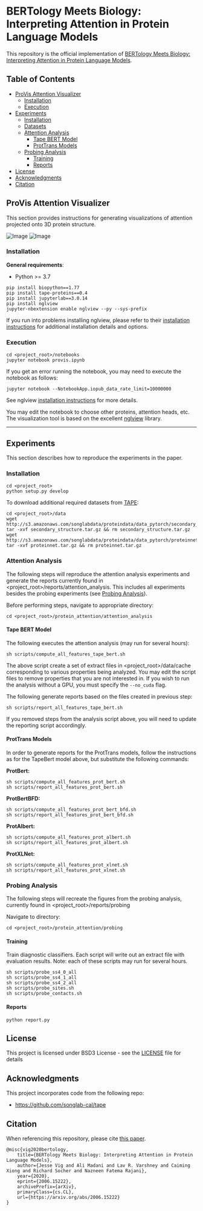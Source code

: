 # BERTology Meets Biology: Interpreting Attention in Protein Language Models

This repository is the official implementation of [BERTology Meets Biology: Interpreting Attention in Protein Language Models](https://arxiv.org/abs/2006.15222). 

## Table of Contents

- [ProVis Attention Visualizer](#provis-attention-visualizer)
  * [Installation](#installation)
  * [Execution](#execution)
- [Experiments](#experiments)
  * [Installation](#installation-2)
  * [Datasets](#datasets)
  * [Attention Analysis](#attention-analysis)
    + [Tape BERT Model](#tape-bert-model)
    + [ProtTrans Models](#prottrans-models)
  * [Probing Analysis](#probing-analysis)
    + [Training](#training)
    + [Reports](#reports)
- [License](#license)
- [Acknowledgments](#acknowledgments)
- [Citation](#citation)

## ProVis Attention Visualizer

This section provides instructions for generating visualizations of attention projected onto 3D protein structure.

![Image](images/vis3d_binding_sites.png?raw=true)  ![Image](images/vis3d_contact_map.png?raw=true)

### Installation
**General requirements**:
* Python >= 3.7

```
pip install biopython==1.77
pip install tape-proteins==0.4
pip install jupyterlab==3.0.14
pip install nglview
jupyter-nbextension enable nglview --py --sys-prefix
```

If you run into problems installing nglview, please refer to their 
[installation instructions](https://github.com/arose/nglview#released-version) for additional installation details
 and options.


### Execution

```
cd <project_root>/notebooks
jupyter notebook provis.ipynb
```

If you get an error running the notebook, you may need to execute the notebook as follows:

```
jupyter notebook --NotebookApp.iopub_data_rate_limit=10000000
```
See nglview [installation instructions](https://github.com/arose/nglview#released-version) for more details.

You may edit the notebook to choose other proteins, attention heads, etc. The visualization tool is based on the
excellent [nglview](https://github.com/arose/nglview) library.

---

## Experiments

This section describes how to reproduce the experiments in the paper.

### Installation

```setup
cd <project_root>
python setup.py develop
```

To download additional required datasets from [TAPE](https://github.com/songlab-cal/tape):

```setup
cd <project_root>/data
wget http://s3.amazonaws.com/songlabdata/proteindata/data_pytorch/secondary_structure.tar.gz
tar -xvf secondary_structure.tar.gz && rm secondary_structure.tar.gz
wget http://s3.amazonaws.com/songlabdata/proteindata/data_pytorch/proteinnet.tar.gz
tar -xvf proteinnet.tar.gz && rm proteinnet.tar.gz
```

### Attention Analysis

The following steps will reproduce the attention analysis experiments and generate the reports currently found in
 <project_root>/reports/attention_analysis. This includes all experiments besides the probing experiments
  (see [Probing Analysis](#probing-analysis)).

Before performing steps, navigate to appropriate directory:
```
cd <project_root>/protein_attention/attention_analysis
```

#### Tape BERT Model

The following executes the attention analysis (may run for several hours):
```
sh scripts/compute_all_features_tape_bert.sh
```
The above script create a set of extract files in <project_root>/data/cache corresponding to various properties
being analyzed. You may edit the script files to remove properties that you are not interested in. If you wish to run the
 analysis without a GPU, you must specify the `--no_cuda` flag.

The following generate reports based on the files created in previous step:
```
sh scripts/report_all_features_tape_bert.sh
```
If you removed steps from the analysis script above, you will need to update the reporting script accordingly.


#### ProtTrans Models

In order to generate reports for the ProtTrans models, follow the instructions as for the TapeBert
 model above, but substitute the following commands:<br>

**ProtBert:**<br/>
```
sh scripts/compute_all_features_prot_bert.sh
sh scripts/report_all_features_prot_bert.sh
```
 
**ProtBertBFD:**<br/>
```
sh scripts/compute_all_features_prot_bert_bfd.sh
sh scripts/report_all_features_prot_bert_bfd.sh
```

**ProtAlbert:**<br/>
```
sh scripts/compute_all_features_prot_albert.sh
sh scripts/report_all_features_prot_albert.sh
```

**ProtXLNet:**<br/>
```
sh scripts/compute_all_features_prot_xlnet.sh
sh scripts/report_all_features_prot_xlnet.sh
```

### Probing Analysis

The following steps will recreate the figures from the probing analysis, currently found in <project_root>/reports/probing

Navigate to directory:
```
cd <project_root>/protein_attention/probing
```

#### Training
Train diagnostic classifiers. Each script will write out an extract file with evaluation results. Note: each of these scripts may run for several hours.
```
sh scripts/probe_ss4_0_all
sh scripts/probe_ss4_1_all
sh scripts/probe_ss4_2_all
sh scripts/probe_sites.sh
sh scripts/probe_contacts.sh
```
#### Reports
```
python report.py
```

## License

This project is licensed under BSD3 License - see the [LICENSE](LICENSE) file for details

## Acknowledgments

This project incorporates code from the following repo:
* https://github.com/songlab-cal/tape

## Citation

When referencing this repository, please cite [this paper](https://arxiv.org/abs/2006.15222).

```
@misc{vig2020bertology,
    title={BERTology Meets Biology: Interpreting Attention in Protein Language Models},
    author={Jesse Vig and Ali Madani and Lav R. Varshney and Caiming Xiong and Richard Socher and Nazneen Fatema Rajani},
    year={2020},
    eprint={2006.15222},
    archivePrefix={arXiv},
    primaryClass={cs.CL},
    url={https://arxiv.org/abs/2006.15222}
}
```

